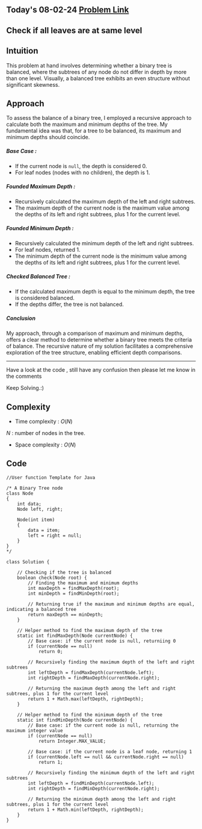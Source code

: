 ## Today's 08-02-24 [Problem Link](https://www.geeksforgeeks.org/problems/leaf-at-same-level/1)
## Check if all leaves are at same level

## Intuition

This problem at hand involves determining whether a binary tree is balanced, where the subtrees of any node do not differ in depth by more than one level. Visually, a balanced tree exhibits an even structure without significant skewness.

## Approach

To assess the balance of a binary tree, I employed a recursive approach to calculate both the maximum and minimum depths of the tree. My fundamental idea was that, for a tree to be balanced, its maximum and minimum depths should coincide.

##### Base Case :
   - If the current node is `null`, the depth is considered 0.
   - For leaf nodes (nodes with no children), the depth is 1.

##### Founded Maximum Depth :
   - Recursively calculated the maximum depth of the left and right subtrees.
   - The maximum depth of the current node is the maximum value among the depths of its left and right subtrees, plus 1 for the current level.

##### Founded Minimum Depth :
   - Recursively calculated the minimum depth of the left and right subtrees.
   - For leaf nodes, returned 1.
   - The minimum depth of the current node is the minimum value among the depths of its left and right subtrees, plus 1 for the current level.

##### Checked Balanced Tree :
   - If the calculated maximum depth is equal to the minimum depth, the tree is considered balanced.
   - If the depths differ, the tree is not balanced.

##### Conclusion

My approach, through a comparison of maximum and minimum depths, offers a clear method to determine whether a binary tree meets the criteria of balance. The recursive nature of my solution facilitates a comprehensive exploration of the tree structure, enabling efficient depth comparisons.

---
Have a look at the code , still have any confusion then please let me know in the comments

Keep Solving.:)

## Complexity
- Time complexity : $O(N)$
<!-- Add your time complexity here, e.g. $$O())$$ -->

$N$ : number of nodes in the tree.

- Space complexity : $O(N)$ 
<!-- Add your space complexity here, e.g. $$O(n)$$ -->

## Code 

```
//User function Template for Java

/* A Binary Tree node
class Node
{
    int data;
    Node left, right;

    Node(int item)
    {
        data = item;
        left = right = null;
    }
}
*/

class Solution {

    // Checking if the tree is balanced
    boolean check(Node root) {
        // Finding the maximum and minimum depths
        int maxDepth = findMaxDepth(root);
        int minDepth = findMinDepth(root);

        // Returning true if the maximum and minimum depths are equal, indicating a balanced tree
        return maxDepth == minDepth;
    }

    // Helper method to find the maximum depth of the tree
    static int findMaxDepth(Node currentNode) {
        // Base case: if the current node is null, returniing 0
        if (currentNode == null)
            return 0;

        // Recursively finding the maximum depth of the left and right subtrees
        int leftDepth = findMaxDepth(currentNode.left);
        int rightDepth = findMaxDepth(currentNode.right);

        // Returning the maximum depth among the left and right subtrees, plus 1 for the current level
        return 1 + Math.max(leftDepth, rightDepth);
    }

    // Helper method to find the minimum depth of the tree
    static int findMinDepth(Node currentNode) {
        // Base case: if the current node is null, returning the maximum integer value
        if (currentNode == null)
            return Integer.MAX_VALUE;

        // Base case: if the current node is a leaf node, returning 1
        if (currentNode.left == null && currentNode.right == null)
            return 1;

        // Recursively finding the minimum depth of the left and right subtrees
        int leftDepth = findMinDepth(currentNode.left);
        int rightDepth = findMinDepth(currentNode.right);

        // Returning the minimum depth among the left and right subtrees, plus 1 for the current level
        return 1 + Math.min(leftDepth, rightDepth);
    }
}       
```

